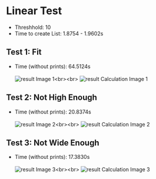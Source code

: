 # Linear Test
* Threshhold: 10
* Time to create List: 1.8754 - 1.9602s

## Test 1: Fit
* Time (without prints): 64.5124s<br><br>
![result Image 1]("https://github.com/FabianHen/ImageBuilder/blob/main/Test/Test1/result1.png")<br><br>
![result Calculation Image 1 ]("https://github.com/FabianHen/ImageBuilder/blob/main/Test/Test1/result1_calc.png")

## Test 2: Not High Enough
* Time (without prints): 20.8374s<br><br>
![result Image 2]("https://github.com/FabianHen/ImageBuilder/blob/main/Test/Test1/result2.png")<br><br>
![result Calculation Image 2]("https://github.com/FabianHen/ImageBuilder/blob/main/Test/Test1/result2_calc.png")

## Test 3: Not Wide Enough
* Time (without prints): 17.3830s<br><br>
![result Image 3]("https://github.com/FabianHen/ImageBuilder/blob/main/Test/Test1/result3.png")<br><br>
![result Calculation Image 3]("https://github.com/FabianHen/ImageBuilder/blob/main/Test/Test1/result3_calc.png")